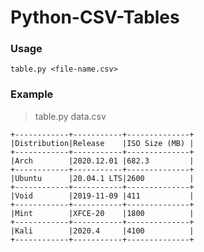 # Python-CSV-Tables

### Usage

`table.py <file-name.csv>`

### Example

> table.py data.csv

```
+------------+-----------+--------------+
|Distribution|Release    |ISO Size (MB) |
+------------+-----------+--------------+
|Arch        |2020.12.01 |682.3         |
+------------+-----------+--------------+
|Ubuntu      |20.04.1 LTS|2600          |
+------------+-----------+--------------+
|Void        |2019-11-09 |411           |
+------------+-----------+--------------+
|Mint        |XFCE-20    |1800          |
+------------+-----------+--------------+
|Kali        |2020.4     |4100          |
+------------+-----------+--------------+
```
